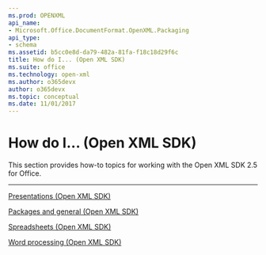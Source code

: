 ```yaml
---
ms.prod: OPENXML
api_name:
- Microsoft.Office.DocumentFormat.OpenXML.Packaging
api_type:
- schema
ms.assetid: b5cc0e8d-da79-482a-81fa-f18c18d29f6c
title: How do I... (Open XML SDK)
ms.suite: office
ms.technology: open-xml
ms.author: o365devx
author: o365devx
ms.topic: conceptual
ms.date: 11/01/2017
---
```

# How do I... (Open XML SDK)

This section provides how-to topics for working with the Open XML SDK
2.5 for Office.


--------------------------------------------------------------------------------

<span sdata="link"> [Presentations (Open XML
SDK)](presentations.htm) </span>

<span sdata="link"> [Packages and general (Open XML
SDK)](packages-and-general.htm) </span>

<span sdata="link"> [Spreadsheets (Open XML
SDK)](spreadsheets.htm) </span>

<span sdata="link"> [Word processing (Open XML
SDK)](word-processing.htm) </span>
